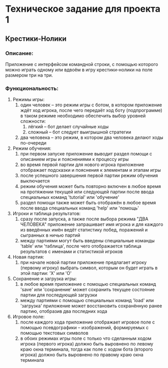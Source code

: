 # Техническое задание для проекта 1
## Крестики-Нолики
### Описание:

Приложение с интерфейсом командной строки, с помощью которого можно играть одному или вдвоём в игру крестики-нолики на поле размером три на три.

### Функциональность:

1. Режимы игры:
   1. один человек – это режим игры с ботом, в котором приложение ждёт ход игрока, после чего передаёт ход боту (подпрограмме)
       в таком режиме необходимо обеспечить выбор уровней сложности:
      1. лёгкий – бот делает случайные ходы
      2. сложный – бот следует выигрышной стратегии
   2. два человека – это режим, в котором два человека делают ходы по-очереди
2. Режим обучения:
    1. при первом запуске приложение выводит раздел помощи с описанием игры и пояснениями к процессу игры
    2. во время первой партии для нового игрока приложение отображает подсказки и пояснения к элементам и этапам игры
    3. после успешного завершения первой партии режим обучения выключается
    4. режим обучения может быть повторно включен в любое время на протяжении текущей или следующей партии после ввода специальных команд 'tutorial' или 'обучение'
    5. раздел помощи также может быть отображён в любое время после ввода специальных команд 'help' или 'помощь'
3. Игроки и таблица результатов:
   1. сразу после запуска, а также после выбора режима "ДВА ЧЕЛОВЕКА" приложение запрашивает имя игрока и для каждого из введённых имён ведёт статистику побед, поражений и сыгранных в ничью партий
   2. между партиями могут быть введены специальные команды 'table' или 'таблица', после чего отображается таблица результатов с именами и статистикой игроков
4. Новая партия:
   1. при начале новой партии приложение предлагает игроку (первому игроку) выбрать символ, которым он будет играть в этой партии: 'X' или 'O'
5. Сохранение и загрузка игры:
    1. в любое время приложение с помощью специальных команд 'save' или 'сохранение' может сохранить текущее состояние партии для последующей загрузки
    2. между партиями с помощью специальных команд 'load' или 'загрузка' приложение может восстановить сохранённую ранее партию, отобразив два последних хода
6. Игровое поле:
    1. после каждого хода приложение отображает игровое поле с помощью псевдографики – изображений, формируемых с помощью текстовых символов
    2. в обоих режимах игры поле с только что сделанным ходом игрока (первого игрока) должно быть выровнено по левому краю окна терминала, тогда как поле с ходом бота (второго игрока) должно быть выровнено по правому краю окна терминала


